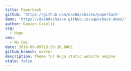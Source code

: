 ```yaml
---
title: Paperback
github: 'https://github.com/dashdashzako/paperback'
demo: 'https://dashdashzako.github.io/paperback-demo/'
author: Damien Caselli
ssg:
  - Hugo
cms:
  - No Cms
date: 2016-08-09T13:58:20.000Z
github_branch: master
description: Theme for Hugo static website engine
stale: false
---
```

